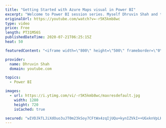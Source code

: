 ```yaml
---
title: "Getting Started with Azure Maps visual in Power BI"
excerpt: "Welcome to Power BI session series. Myself Dhruvin Shah and today, I will explain about Azure Maps Visual in Power BI.  Microsoft recently launched this feature as a Preview feature in July 2020 Power BI Desktop Update.  During this session, first we will take an Overview of Azure Maps visualization."
originalUrl: https://youtube.com/watch?v=-r5K5kmb8wc
type: video
price: Free
length: PT31M56S
publishedDateTime: 2020-07-21T06:25:15Z
heat: 50

featuredContent: "<iframe width=\"800\" height=\"500\" frameborder=\"0\" src=\"https://www.youtube.com/embed/-r5K5kmb8wc\" allow=\"accelerometer; autoplay; encrypted-media; gyroscope; picture-in-picture\" allowfullscreen></iframe>"

provider:
  name: Dhruvin Shah
  domain: youtube.com

topics:
  - Power BI

images:
  - url: https://i.ytimg.com/vi/-r5K5kmb8wc/maxresdefault.jpg
    width: 1280
    height: 720
    isCached: true

secured: "wIVDJkTLJiXdOuo3uJT0m23kSoy7CFtWx4zqIjUQu+kynIZVkI++UGxknVpLKgfklKxnU+1sf1a07ZUigciY40lUJZe7TdH/+3WYvQac/AYZLEYM8MLzddfLM6DtWNvdZwoXvRxNAVIQ61Qvi8yhIEKbFHKAfQrtpq6+iMGwMiCg9bcOEx5+QOTxd3VIdCGkzkm1W3D2MpKL8Cg/KdVx94yv7ygi5NeRl2TP5tuezt6rw/P+kl23UHxZan654d0wd8N5JR5iKkBAOObIZ7P0ioFVcrh+ICIh02ahzMTr2YSUwjpuzN84PFpTwL8oo8BBcLRiwqgjJNok2kLh1q8Nf7jLQ373TB3hG8cY0Pq+s5ijCl12CdOCSP151qhvBl7R5I5miLMwtI1BSDpvY1XLDWPgx2qRCveQonH4lXhxDg0=;bnT0Vp5mrXRGbz4GJ2nIkg=="
---
```


